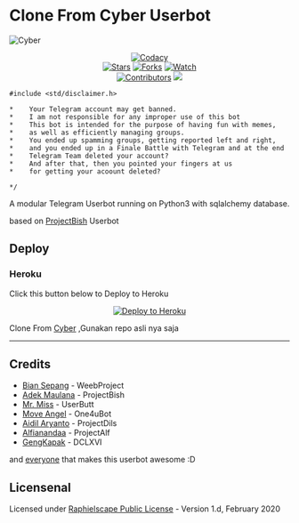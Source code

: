 # Clone From Cyber Userbot

![Cyber](https://telegra.ph/file/b05a86dc5adafcd3de0cc.gif)

<p align="center">
    <a href="https://app.codacy.com/gh/BianSepang/WeebProject/dashboard"> <img src="https://img.shields.io/codacy/grade/a723cb464d5a4d25be3152b5d71de82d?color=blue&logo=codacy&style=flat-square" alt="Codacy" /></a><br>
    <a href="https://github.com/ythm00/Cyber/stargazers"> <img src="https://img.shields.io/github/stars/ythm00/Cyber?logo=github&style=flat-square" alt="Stars" /></a>
    <a href="https://github.com/ythm00/Cyber/network/members"> <img src="https://img.shields.io/github/forks/ythm00/Cyber?logo=github&style=flat-square" alt="Forks" /></a>
    <a href="https://github.com/ythm00/Cyber/watchers"> <img src="https://img.shields.io/github/watchers/ythm00/Cyber?logo=github&style=flat-square" alt="Watch" /></a><br>
    <a href="https://github.com/ythm00/Cyber/graphs/contributors"> <img src="https://img.shields.io/github/contributors/ythm00/Cyber?color=blue&style=flat-square" alt="Contributors" /></a>
    <a href="https://pypi.org/project/Telethon/"> <img src="https://img.shields.io/pypi/v/telethon?label=telethon&logo=pypi&logoColor=white&style=flat-square" /></a>
</p>

```
#include <std/disclaimer.h>

*    Your Telegram account may get banned.
*    I am not responsible for any improper use of this bot
*    This bot is intended for the purpose of having fun with memes,
*    as well as efficiently managing groups.
*    You ended up spamming groups, getting reported left and right,
*    and you ended up in a Finale Battle with Telegram and at the end
*    Telegram Team deleted your account?
*    And after that, then you pointed your fingers at us
*    for getting your acoount deleted?

*/
```

A modular Telegram Userbot running on Python3 with sqlalchemy database.

based on [ProjectBish](https://github.com/adekmaulana/ProjectBish) Userbot

## Deploy
### Heroku
Click this button below to Deploy to Heroku
<p align="center"><a href="https://heroku.com/deploy?template=https://github.com/molana062/cyber-m/tree/master"> <img src="https://www.herokucdn.com/deploy/button.png" alt="Deploy to Heroku"/></a></p>

Clone From [Cyber](https://github.com/ythm00/Cyber)
,Gunakan repo asli nya saja






---
## Credits
* [Bian Sepang](https://github.com/BianSepang) - WeebProject
* [Adek Maulana](https://github.com/adekmaulana) - ProjectBish
* [Mr. Miss](https://github.com/keselekpermen69) - UserButt
* [Move Angel](https://github.com/MoveAngel) - One4uBot
* [Aidil Aryanto](https://github.com/aidilaryanto) - ProjectDils
* [Alfianandaa](https://github.com/alfianandaa) - ProjectAlf
* [GengKapak](https://github.com/GengKapak) - DCLXVI

and [everyone](https://github.com/ythm00/Cyber/graphs/contributors) that makes this userbot awesome :D

## Licensenal
Licensed under [Raphielscape Public License](https://github.com/ythm00/Cyber/blob/master/LICENSE) - Version 1.d, February 2020
